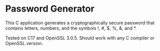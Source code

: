 # Password Generator

This C application generates a cryptographically secure password that contains letters, numbers, and the symbols !, #, $, %, &, and *.

Tested on C17 and OpenSSL 3.0.5. Should work with any C compiler or OpenSSL version.